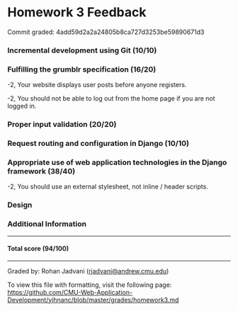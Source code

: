 Homework 3 Feedback
==================

Commit graded: 4add59d2a2a24805b8ca727d3253be59890671d3


### Incremental development using Git (10/10)

### Fulfilling the grumblr specification (16/20)

-2, Your website displays user posts before anyone registers.

-2, You should not be able to log out from the home page if you are not logged in.

### Proper input validation (20/20)

### Request routing and configuration in Django (10/10)

### Appropriate use of web application technologies in the Django framework (38/40)

-2, You should use an external stylesheet, not inline / header scripts. 

### Design

### Additional Information

---

#### Total score (94/100)

---

Graded by: Rohan Jadvani (rjadvani@andrew.cmu.edu)

To view this file with formatting, visit the following page: https://github.com/CMU-Web-Application-Development/yihnanc/blob/master/grades/homework3.md
